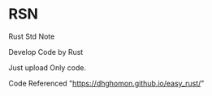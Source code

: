 # RSN

Rust Std Note

Develop Code by Rust

Just upload Only code.

Code Referenced "https://dhghomon.github.io/easy_rust/"